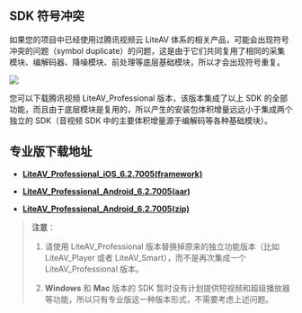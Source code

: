 ## SDK 符号冲突

如果您的项目中已经使用过腾讯视频云 LiteAV 体系的相关产品，可能会出现符号冲突的问题（symbol duplicate）的问题，这是由于它们共同复用了相同的采集模块、编解码器、降噪模块、前处理等底层基础模块，所以才会出现符号重复。

![](https://main.qcloudimg.com/raw/9bcce79e250441f9aeb93756196e1a2e.png)

您可以下载腾讯视频 LiteAV_Professional 版本，该版本集成了以上 SDK 的全部功能，而且由于底层模块是复用的，所以产生的安装包体积增量远远小于集成两个独立的 SDK（音视频 SDK 中的主要体积增量源于编解码等各种基础模块）。

## 专业版下载地址

- [**LiteAV_Professional_iOS_6.2.7005(framework)**](http://liteavsdk-1252463788.cosgz.myqcloud.com/6.2/TXLiteAVSDK_Professional_iOS_6.2.7005.zip)


- [**LiteAV_Professional_Android_6.2.7005(aar)**](http://liteavsdk-1252463788.cosgz.myqcloud.com/6.2/LiteAVSDK_Professional_Android_6.2.7005.aar)

- [**LiteAV_Professional_Android_6.2.7005(zip)**](http://liteavsdk-1252463788.cosgz.myqcloud.com/6.2/LiteAVSDK_Professional_Android_6.2.7005.zip)

> **注意**： 
> 1. 请使用 LiteAV_Professional 版本替换掉原来的独立功能版本（比如 LiteAV_Player 或者 LiteAV_Smart），而不是再次集成一个 LiteAV_Professional 版本。
>
> 2. **Windows** 和 **Mac** 版本的 SDK 暂时没有计划提供短视频和超级播放器等功能，所以只有专业版这一种版本形式，不需要考虑上述问题。
